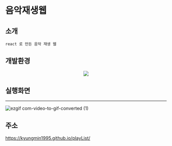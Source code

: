 
# 음악재생웹


## 소개
```
react 로 만든 음악 재생 웹
```

## 개발환경
<div align="center">
	<img src="https://img.shields.io/badge/React-61DAFB?style=flat&logo=react&logoColor=white" />
</div>


## 실행화면
-------------------------

![ezgif com-video-to-gif-converted (1)](https://github.com/rudals95/open_api_poke/assets/97620951/2a2487c7-948a-4a83-9fd7-0bab023a4d1e)


## 주소 
https://kyungmin1995.github.io/playList/
